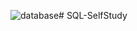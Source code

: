 ![database](https://github.com/Fuuko209/SQL-SelfStudy/assets/103474817/7b5ad307-8266-4184-8af6-dc3621ff57db)# SQL-SelfStudy
